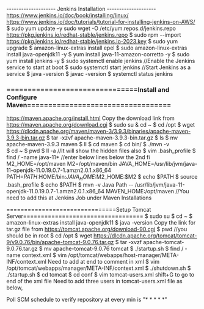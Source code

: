 -------------------- Jenkins Installation --------------------
https://www.jenkins.io/doc/book/installing/linux/
https://www.jenkins.io/doc/tutorials/tutorial-for-installing-jenkins-on-AWS/
$ sudo yum update –y
sudo wget -O /etc/yum.repos.d/jenkins.repo \
    https://pkg.jenkins.io/redhat-stable/jenkins.repo
$ sudo rpm --import https://pkg.jenkins.io/redhat-stable/jenkins.io-2023.key
$ sudo yum upgrade
$ amazon-linux-extras install epel
$ sudo amazon-linux-extras install java-openjdk11 -y
$ yum install java-11-amazon-corretto -y
$ sudo yum install jenkins -y
$ sudo systemctl enable jenkins       //Enable the Jenkins service to start at boot
$ sudo systemctl start jenkins        //Start Jenkins as a service
$ java -version
$ javac -version
$ systemctl status jenkins


### ===============================Install and Configure Maven==================================
https://maven.apache.org/install.html
Copy the download link from https://maven.apache.org/download.cgi
$ sudo su  & cd ~
$ cd /opt
$ wget https://dlcdn.apache.org/maven/maven-3/3.9.3/binaries/apache-maven-3.9.3-bin.tar.gz
$ tar -xzvf apache-maven-3.9.3-bin.tar.gz
$ ls
$ mv apache-maven-3.9.3 maven
$ ll
$ cd maven
$ cd bin/
$ ./mvn -v  
$ cd ~
$ pwd
$ ll -a      //It will show the hidden files also
$ vim .bash_profile
$ find / -name java-11*
//enter below lines below the 2nd fi
M2_HOME=/opt/maven
M2=/opt/maven/bin
JAVA_HOME=/usr/lib/jvm/java-11-openjdk-11.0.19.0.7-1.amzn2.0.1.x86_64
PATH=$PATH:$HOME/bin:$JAVA_HOME:$M2_HOME:$M2
$ echo $PATH
$ source .bash_profile
$ echo $PATH
$ mvn -v
Java Path -- /usr/lib/jvm/java-11-openjdk-11.0.19.0.7-1.amzn2.0.1.x86_64
MAVEN_HOME:/opt/maven     //You need to add this at Jenkins Job under Maven Installations

===============================Setup Tomcat Server==================================
$ sudo su
$ cd ~
$ amazon-linux-extras install java-openjdk11
$ java -version
Copy the link for tar.gz file from https://tomcat.apache.org/download-90.cgi
$ pwd //you should be in root
$ cd /opt
$ wget https://dlcdn.apache.org/tomcat/tomcat-9/v9.0.76/bin/apache-tomcat-9.0.76.tar.gz
$ tar -xvzf apache-tomcat-9.0.76.tar.gz
$ mv apache-tomcat-9.0.76 tomcat
$ ./startup.sh 
$ find / -name context.xml
$ vim /opt/tomcat/webapps/host-manager/META-INF/context.xml
Need to add <!-- at start and --> at end to comment in xml
$ vim /opt/tomcat/webapps/manager/META-INF/context.xml
$ ./shutdown.sh
$ ./startup.sh
$ cd tomcat
$ cd conf
$ vim tomcat-users.xml
shift+G to go to end of the xml file
Need to add three users in tomcat-users.xml file as below,
 <role rolename="manager-gui"/>
 <role rolename="manager-script"/>
 <role rolename="manager-jmx"/>
 <role rolename="manager-status"/>
 <user username="admin" password="admin" roles="manager-gui, manager-script, manager-jmx, manager-status"/>
 <user username="deployer" password="deployer" roles="manager-script"/>
 <user username="tomcat" password="s3cret" roles="manager-gui"/>

Poll SCM schedule to verify repository at every min is "* * * * *"
